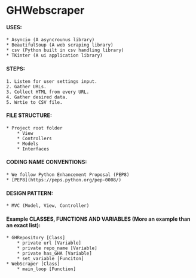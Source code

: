  # GHWebscraper

 #### USES: 
    * Asyncio (A asyncrounus library)
    * BeautifulSoup (A web scraping library)
    * csv (Python built in csv handling library)
    * TKinter (A ui application library)

 #### STEPS:
    1. Listen for user settings input. 
    2. Gather URLs. 
    3. Collect HTML from every URL.
    4. Gather desired data. 
    5. Wrtie to CSV file. 

 #### FILE STRUCTURE: 
    * Project root folder
        * View
        * Controllers
        * Models
        * Interfaces

 #### CODING NAME CONVENTIONS:
    * We follow Python Enhancement Proposal (PEP8) 
    * [PEP8](https://peps.python.org/pep-0008/)
      

 #### DESIGN PATTERN:
    * MVC (Model, View, Controller)



 #### Example CLASSES, FUNCTIONS AND VARIABLES (More an example than an exact list): 
    * GHRepository [Class] 
        * private url [Variable]
        * private repo_name [Variable]
        * private has_GHA [Variable]
        * set_variable [Funciton]
    * WebScraper [Class] 
        * main_loop [Function]
